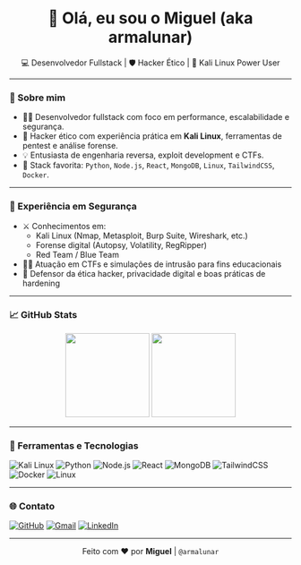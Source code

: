 <h1 align="center">👋 Olá, eu sou o Miguel (aka armalunar)</h1>

<p align="center">
  💻 Desenvolvedor Fullstack | 🛡️ Hacker Ético | 🐚 Kali Linux Power User
</p>

---

### 🚀 Sobre mim

- 👨‍💻 Desenvolvedor fullstack com foco em performance, escalabilidade e segurança.
- 🔐 Hacker ético com experiência prática em **Kali Linux**, ferramentas de pentest e análise forense.
- 💡 Entusiasta de engenharia reversa, exploit development e CTFs.
- 🧰 Stack favorita: `Python`, `Node.js`, `React`, `MongoDB`, `Linux`, `TailwindCSS`, `Docker`.

---

### 🧠 Experiência em Segurança

- ⚔️ Conhecimentos em:
  - Kali Linux (Nmap, Metasploit, Burp Suite, Wireshark, etc.)
  - Forense digital (Autopsy, Volatility, RegRipper)
  - Red Team / Blue Team
- 👨‍🏫 Atuação em CTFs e simulações de intrusão para fins educacionais
- 📜 Defensor da ética hacker, privacidade digital e boas práticas de hardening

---

### 📈 GitHub Stats

<p align="center">
  <img src="https://github-readme-stats.vercel.app/api?username=armalunar&show_icons=true&theme=tokyonight" height="150"/>
  <img src="https://github-readme-stats.vercel.app/api/top-langs/?username=armalunar&layout=compact&theme=tokyonight" height="150"/>
</p>

---

### 🧰 Ferramentas e Tecnologias

![Kali Linux](https://img.shields.io/badge/Kali_Linux-557C94?style=for-the-badge&logo=kalilinux&logoColor=white)
![Python](https://img.shields.io/badge/Python-3776AB?style=for-the-badge&logo=python&logoColor=white)
![Node.js](https://img.shields.io/badge/Node.js-339933?style=for-the-badge&logo=node.js&logoColor=white)
![React](https://img.shields.io/badge/React-20232A?style=for-the-badge&logo=react&logoColor=61DAFB)
![MongoDB](https://img.shields.io/badge/MongoDB-4EA94B?style=for-the-badge&logo=mongodb&logoColor=white)
![TailwindCSS](https://img.shields.io/badge/Tailwind-06B6D4?style=for-the-badge&logo=tailwindcss&logoColor=white)
![Docker](https://img.shields.io/badge/Docker-2496ED?style=for-the-badge&logo=docker&logoColor=white)
![Linux](https://img.shields.io/badge/Linux-FCC624?style=for-the-badge&logo=linux&logoColor=black)

---

### 🌐 Contato

[![GitHub](https://img.shields.io/badge/GitHub-100000?style=for-the-badge&logo=github&logoColor=white)](https://github.com/armalunar)
[![Gmail](https://img.shields.io/badge/Gmail-D14836?style=for-the-badge&logo=gmail&logoColor=white)](mailto:seuemail@gmail.com)
[![LinkedIn](https://img.shields.io/badge/LinkedIn-blue?style=for-the-badge&logo=linkedin&logoColor=white)](https://linkedin.com/in/seu-usuario)

---

<p align="center">
  Feito com ❤️ por <strong>Miguel</strong> | <code>@armalunar</code>
</p>

